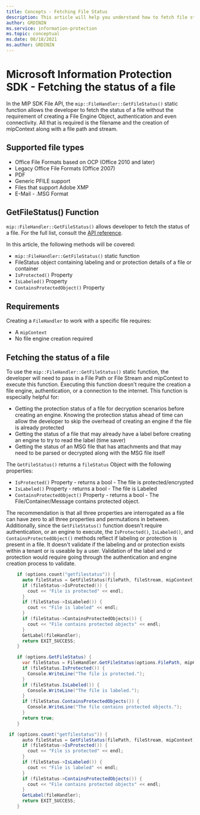 ```yaml
---
title: Concepts - Fetching File Status
description: This article will help you understand how to fetch file status using the `mip::FileHandler::GetFileStatus()` API
author: GRDININ
ms.service: information-protection
ms.topic: conceptual
ms.date: 08/18/2021
ms.author: GRDININ
---
```

# Microsoft Information Protection SDK - Fetching the status of a file

In the MIP SDK File API, the `mip::FileHandler::GetFileStatus()` static function allows the developer to fetch the status of a file without the requirement of creating a File Engine Object, authentication and even connectivity.
All that is required is the filename and the creation of mipContext along with a file path and stream.

## Supported file types

- Office File Formats based on OCP (Office 2010 and later)
- Legacy Office File Formats (Office 2007)
- PDF
- Generic PFILE support
- Files that support Adobe XMP
- E-Mail - .MSG Format

## GetFileStatus() Function

`mip::FileHandler::GetFileStatus()` allows developer to fetch the status of a file. For the full list, consult the [API reference](https://docs.microsoft.com/en-us/information-protection/develop/reference/class_mip_filestatus).

In this article, the following methods will be covered:

- `mip::FileHandler::GetFileStatus()` static function
- FileStatus object containing labeling and or protection details of a file or container
- `IsProtected()` Property
- `IsLabeled()` Property
- `ContainsProtectedObject()` Property

## Requirements

Creating a `FileHandler` to work with a specific file requires:

- A `mipContext`
- No file engine creation required

## Fetching the status of a file

To use the `mip::FileHandler::GetFileStatus()` static function, the developer will need to pass in a File Path or File Stream and mipContext
to execute this function. Executing this function doesn't require the creation a file engine, authentication, or a connection to the internet.
This function is especially helpful for:

- Getting the protection status of a file for decryption scenarios before creating an engine. Knowing the protection status ahead of time can allow the developer to skip the overhead of creating an engine if the file is already protected
- Getting the status of a file that may already have a label before creating an engine to try to read the label (time saver)
- Getting the status of an MSG file that has attachments and that may need to be parsed or decrypted along with the MSG file itself

The `GetFileStatus()` returns a `fileStatus` Object with the following properties:

- `IsProtected()` Property - returns a bool - The file is protected/encrypted
- `IsLabeled()` Property - returns a bool - The file is Labeled
- `ContainsProtectedObject()` Property - returns a bool - The File/Container/Message contains protected object.

The recommendation is that all three properties are interrogated as a file can have zero to all three properties and permutations in between.
Additionally, since the `GetFileStatus()` function doesn't require authentication, or an engine to execute, the `IsProtected()`, `IsLabeled()`, and `ContainsProtectedObject()` methods reflect if labeling or protection is present in a file. It doesn't validate if the labeling and or protection exists within a tenant or is useable by a user. Validation of the label and or protection would require going through the authentication and engine creation process to validate.

```cpp
    if (options.count("getfilestatus")) {
      auto fileStatus = GetFileStatus(filePath, fileStream, mipContext);
      if (fileStatus->IsProtected()) {
        cout << "File is protected" << endl;
      } 
      if (fileStatus->IsLabeled()) {
        cout << "File is labeled" << endl;
      } 
      if (fileStatus->ContainsProtectedObjects()) {
        cout << "File contains protected objects" << endl;
      }    
      GetLabel(fileHandler);
      return EXIT_SUCCESS;
    }
```

```csharp
    if (options.GetFileStatus) {
      var fileStatus = FileHandler.GetFileStatus(options.FilePath, mipContext);
      if (fileStatus.IsProtected()) {
        Console.WriteLine("The file is protected.");
      }
      if (fileStatus.IsLabeled()) {
        Console.WriteLine("The file is labeled.");
      }
      if (fileStatus.ContainsProtectedObjects()) {
        Console.WriteLine("The file contains protected objects.");
      }
      return true;
    }
```

```java
 if (options.count("getfilestatus")) {
      auto fileStatus = GetFileStatus(filePath, fileStream, mipContext);
      if (fileStatus->IsProtected()) {
        cout << "File is protected" << endl;
      } 
      if (fileStatus->IsLabeled()) {
        cout << "File is labeled" << endl;
      } 
      if (fileStatus->ContainsProtectedObjects()) {
        cout << "File contains protected objects" << endl;
      }    
      GetLabel(fileHandler);
      return EXIT_SUCCESS;
    }
```
